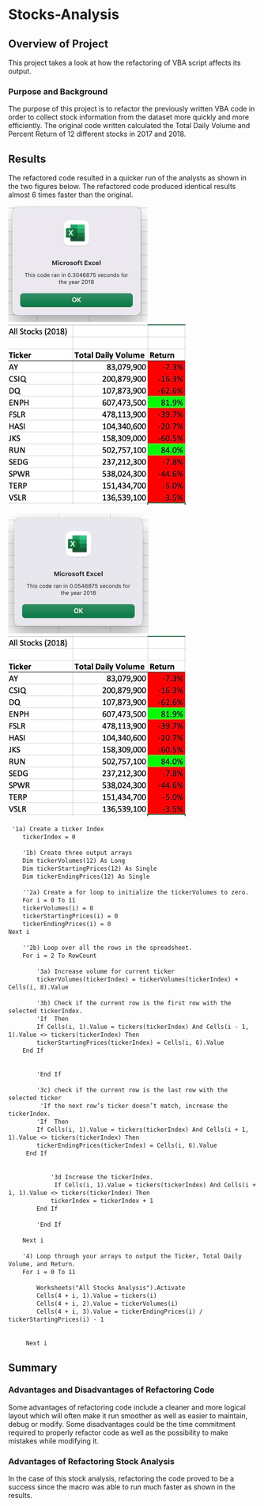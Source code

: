 # Stocks-Analysis
## Overview of Project
This project takes a look at how the refactoring of VBA script affects its output.

### Purpose and Background
The purpose of this project is to refactor the previously written VBA code in order to collect stock information from the dataset more quickly and more efficiently. The original code written calculated the Total Daily Volume and Percent Return of 12 different stocks in 2017 and 2018.

## Results

The refactored code resulted in a quicker run of the analysts as shown in the two figures below. The refactored code produced identical results almost 6 times faster than the original.

![image_name](https://github.com/DimitriGianna/Stocks-Analysis/blob/main/Resources/VBA_Challenge_2018.png?raw=true)
![image_name](https://github.com/DimitriGianna/Stocks-Analysis/blob/main/Resources/Results_2018.png?raw=true)

![image_name](https://github.com/DimitriGianna/Stocks-Analysis/blob/main/Resources/VBA_Challenge_2018_Refactored.png?raw=true)
![image_name](https://github.com/DimitriGianna/Stocks-Analysis/blob/main/Resources/Results_2018_Refactored.png?raw=true)


```
 '1a) Create a ticker Index
    tickerIndex = 0

    '1b) Create three output arrays
    Dim tickerVolumes(12) As Long
    Dim tickerStartingPrices(12) As Single
    Dim tickerEndingPrices(12) As Single
    
    ''2a) Create a for loop to initialize the tickerVolumes to zero.
    For i = 0 To 11
    tickerVolumes(i) = 0
    tickerStartingPrices(i) = 0
    tickerEndingPrices(i) = 0
Next i
        
    ''2b) Loop over all the rows in the spreadsheet.
    For i = 2 To RowCount
    
        '3a) Increase volume for current ticker
        tickerVolumes(tickerIndex) = tickerVolumes(tickerIndex) + Cells(i, 8).Value
        
        '3b) Check if the current row is the first row with the selected tickerIndex.
        'If  Then
        If Cells(i, 1).Value = tickers(tickerIndex) And Cells(i - 1, 1).Value <> tickers(tickerIndex) Then
        tickerStartingPrices(tickerIndex) = Cells(i, 6).Value
    End If
            
            
        'End If
        
        '3c) check if the current row is the last row with the selected ticker
         'If the next row’s ticker doesn’t match, increase the tickerIndex.
        'If  Then
        If Cells(i, 1).Value = tickers(tickerIndex) And Cells(i + 1, 1).Value <> tickers(tickerIndex) Then
        tickerEndingPrices(tickerIndex) = Cells(i, 6).Value
     End If
            

            '3d Increase the tickerIndex.
             If Cells(i, 1).Value = tickers(tickerIndex) And Cells(i + 1, 1).Value <> tickers(tickerIndex) Then
            tickerIndex = tickerIndex + 1
        End If
            
        'End If
    
    Next i
    
    '4) Loop through your arrays to output the Ticker, Total Daily Volume, and Return.
    For i = 0 To 11
        
        Worksheets("All Stocks Analysis").Activate
        Cells(4 + i, 1).Value = tickers(i)
        Cells(4 + i, 2).Value = tickerVolumes(i)
        Cells(4 + i, 3).Value = tickerEndingPrices(i) / tickerStartingPrices(i) - 1
     
     
     Next i
```







## Summary

### Advantages and Disadvantages of Refactoring Code
Some advantages of refactoring code include a cleaner and more logical layout which will often make it run smoother as well as easier to maintain, debug or modify.
Some disadvantages could be the time commitment required to properly refactor code as well as the possibility to make mistakes while modifying it.

### Advantages of Refactoring Stock Analysis
In the case of this stock analysis, refactoring the code proved to be a success since the macro was able to run much faster as shown in the results.
